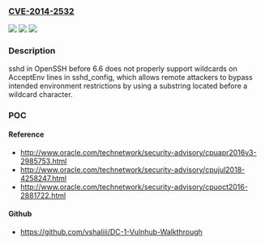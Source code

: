 ### [CVE-2014-2532](https://cve.mitre.org/cgi-bin/cvename.cgi?name=CVE-2014-2532)
![](https://img.shields.io/static/v1?label=Product&message=n%2Fa&color=blue)
![](https://img.shields.io/static/v1?label=Version&message=n%2Fa&color=blue)
![](https://img.shields.io/static/v1?label=Vulnerability&message=n%2Fa&color=brighgreen)

### Description

sshd in OpenSSH before 6.6 does not properly support wildcards on AcceptEnv lines in sshd_config, which allows remote attackers to bypass intended environment restrictions by using a substring located before a wildcard character.

### POC

#### Reference
- http://www.oracle.com/technetwork/security-advisory/cpuapr2016v3-2985753.html
- http://www.oracle.com/technetwork/security-advisory/cpujul2018-4258247.html
- http://www.oracle.com/technetwork/security-advisory/cpuoct2016-2881722.html

#### Github
- https://github.com/vshaliii/DC-1-Vulnhub-Walkthrough

